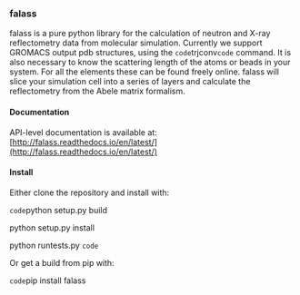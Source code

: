 ### falass

falass is a pure python library for the calculation of neutron and X-ray reflectometry data from molecular simulation. Currently we support GROMACS output pdb structures, using the `code`trjconv`code` command. It is also necessary to know the scattering length of the atoms or beads in your system. For all the elements these can be found freely online. falass will slice your simulation cell into a series of layers and calculate the reflectometry from the Abele matrix formalism.

#### Documentation

API-level documentation is available at: [http://falass.readthedocs.io/en/latest/](http://falass.readthedocs.io/en/latest/) 

#### Install

Either clone the repository and install with:

`code`python setup.py build

python setup.py install 

python runtests.py 
`code`

Or get a build from pip with:

`code`pip install falass
